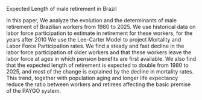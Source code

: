 Expected Length of male retirement in Brazil

In this paper, We analyze the evolution and the determinants of male retirement of Brazilian workers from 1980 to 2025.
We use historical data on labor force participation to estimate in retirement for these workers, for the years after 
2010 We use the Lee-Carter Model to project Mortality and Labor Force Participation rates. We find a steady and fast 
decline in the labor force participation of older workers and that these workers leave the labor force at ages in which
pension benefits are first available. We also find that the expected length of retirement is expected to double from 
1980 to 2025, and most of the change is explained by the decline in mortality rates. This trend, together with population
aging and longer life expectancy reduce the ratio between workers and retirees affecting the basic premise of the PAYGO system. 
